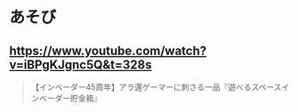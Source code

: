 # あそび

## https://www.youtube.com/watch?v=iBPgKJgnc5Q&t=328s

> 【インベーダー45周年】アラ還ゲーマーに刺さる一品『遊べるスペースインベーダー貯金箱』
